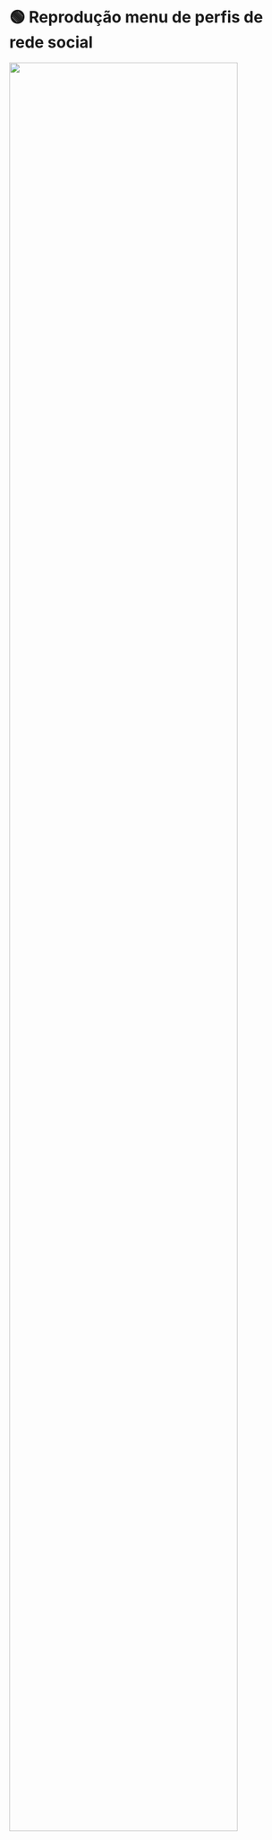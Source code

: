 # :green_circle: Reprodução menu de perfis de rede social

<img src="https://user-images.githubusercontent.com/61888241/97920438-38029700-1d38-11eb-8a7b-4813df46ec4c.PNG" width="90%"></img> 


